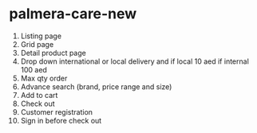 # palmera-care-new

1. Listing page 
2. Grid page 
3. Detail product page
4. Drop down international or local delivery and if local 10 aed if internal 100 aed 
5. Max qty order 
6. Advance search (brand, price range and size)
7. Add to cart
8. Check out 
9. Customer registration 
10. Sign in before check out
